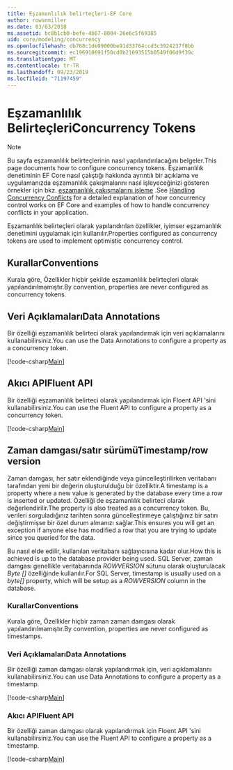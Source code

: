 ```yaml
---
title: Eşzamanlılık belirteçleri-EF Core
author: rowanmiller
ms.date: 03/03/2018
ms.assetid: bc8b1cb0-befe-4b67-8004-26e6c5f69385
uid: core/modeling/concurrency
ms.openlocfilehash: db768c1de99000be91d33764ccd3c3924237f8bb
ms.sourcegitcommit: ec196918691f50cd0b21693515b0549f06d9f39c
ms.translationtype: MT
ms.contentlocale: tr-TR
ms.lasthandoff: 09/23/2019
ms.locfileid: "71197459"
---
```

# <a name="concurrency-tokens"></a><span data-ttu-id="2777e-102">Eşzamanlılık Belirteçleri</span><span class="sxs-lookup"><span data-stu-id="2777e-102">Concurrency Tokens</span></span>

> [!NOTE]
> <span data-ttu-id="2777e-103">Bu sayfa eşzamanlılık belirteçlerinin nasıl yapılandırılacağını belgeler.</span><span class="sxs-lookup"><span data-stu-id="2777e-103">This page documents how to configure concurrency tokens.</span></span> <span data-ttu-id="2777e-104">Eşzamanlılık denetiminin EF Core nasıl çalıştığı hakkında ayrıntılı bir açıklama ve uygulamanızda eşzamanlılık çakışmalarını nasıl işleyeceğinizi gösteren örnekler için bkz. [eşzamanlılık çakışmalarını işleme](../saving/concurrency.md) .</span><span class="sxs-lookup"><span data-stu-id="2777e-104">See [Handling Concurrency Conflicts](../saving/concurrency.md) for a detailed explanation of how concurrency control works on EF Core and examples of how to handle concurrency conflicts in your application.</span></span>

<span data-ttu-id="2777e-105">Eşzamanlılık belirteçleri olarak yapılandırılan özellikler, iyimser eşzamanlılık denetimini uygulamak için kullanılır.</span><span class="sxs-lookup"><span data-stu-id="2777e-105">Properties configured as concurrency tokens are used to implement optimistic concurrency control.</span></span>

## <a name="conventions"></a><span data-ttu-id="2777e-106">Kurallar</span><span class="sxs-lookup"><span data-stu-id="2777e-106">Conventions</span></span>

<span data-ttu-id="2777e-107">Kurala göre, Özellikler hiçbir şekilde eşzamanlılık belirteçleri olarak yapılandırılmamıştır.</span><span class="sxs-lookup"><span data-stu-id="2777e-107">By convention, properties are never configured as concurrency tokens.</span></span>

## <a name="data-annotations"></a><span data-ttu-id="2777e-108">Veri Açıklamaları</span><span class="sxs-lookup"><span data-stu-id="2777e-108">Data Annotations</span></span>

<span data-ttu-id="2777e-109">Bir özelliği eşzamanlılık belirteci olarak yapılandırmak için veri açıklamalarını kullanabilirsiniz.</span><span class="sxs-lookup"><span data-stu-id="2777e-109">You can use the Data Annotations to configure a property as a concurrency token.</span></span>

[!code-csharp[Main](../../../samples/core/Modeling/DataAnnotations/Concurrency.cs#ConfigureConcurrencyAnnotations)]

## <a name="fluent-api"></a><span data-ttu-id="2777e-110">Akıcı API</span><span class="sxs-lookup"><span data-stu-id="2777e-110">Fluent API</span></span>

<span data-ttu-id="2777e-111">Bir özelliği eşzamanlılık belirteci olarak yapılandırmak için Floent API 'sini kullanabilirsiniz.</span><span class="sxs-lookup"><span data-stu-id="2777e-111">You can use the Fluent API to configure a property as a concurrency token.</span></span>

[!code-csharp[Main](../../../samples/core/Modeling/FluentAPI/Concurrency.cs#ConfigureConcurrencyFluent)]

## <a name="timestamprow-version"></a><span data-ttu-id="2777e-112">Zaman damgası/satır sürümü</span><span class="sxs-lookup"><span data-stu-id="2777e-112">Timestamp/row version</span></span>

<span data-ttu-id="2777e-113">Zaman damgası, her satır eklendiğinde veya güncelleştirilirken veritabanı tarafından yeni bir değerin oluşturulduğu bir özelliktir.</span><span class="sxs-lookup"><span data-stu-id="2777e-113">A timestamp is a property where a new value is generated by the database every time a row is inserted or updated.</span></span> <span data-ttu-id="2777e-114">Özelliği de eşzamanlılık belirteci olarak değerlendirilir.</span><span class="sxs-lookup"><span data-stu-id="2777e-114">The property is also treated as a concurrency token.</span></span> <span data-ttu-id="2777e-115">Bu, verileri sorguladığınız tarihten sonra güncelleştirmeye çalıştığınız bir satırı değiştirmişse bir özel durum almanızı sağlar.</span><span class="sxs-lookup"><span data-stu-id="2777e-115">This ensures you will get an exception if anyone else has modified a row that you are trying to update since you queried for the data.</span></span>

<span data-ttu-id="2777e-116">Bu nasıl elde edilir, kullanılan veritabanı sağlayıcısına kadar olur.</span><span class="sxs-lookup"><span data-stu-id="2777e-116">How this is achieved is up to the database provider being used.</span></span> <span data-ttu-id="2777e-117">SQL Server, zaman damgası genellikle veritabanında *ROWVERSION* sütunu olarak oluşturulacak *Byte []* özelliğinde kullanılır.</span><span class="sxs-lookup"><span data-stu-id="2777e-117">For SQL Server, timestamp is usually used on a *byte[]* property, which will be setup as a *ROWVERSION* column in the database.</span></span>

### <a name="conventions"></a><span data-ttu-id="2777e-118">Kurallar</span><span class="sxs-lookup"><span data-stu-id="2777e-118">Conventions</span></span>

<span data-ttu-id="2777e-119">Kurala göre, Özellikler hiçbir zaman zaman damgası olarak yapılandırılmamıştır.</span><span class="sxs-lookup"><span data-stu-id="2777e-119">By convention, properties are never configured as timestamps.</span></span>

### <a name="data-annotations"></a><span data-ttu-id="2777e-120">Veri Açıklamaları</span><span class="sxs-lookup"><span data-stu-id="2777e-120">Data Annotations</span></span>

<span data-ttu-id="2777e-121">Bir özelliği zaman damgası olarak yapılandırmak için, veri açıklamalarını kullanabilirsiniz.</span><span class="sxs-lookup"><span data-stu-id="2777e-121">You can use Data Annotations to configure a property as a timestamp.</span></span>

[!code-csharp[Main](../../../samples/core/Modeling/DataAnnotations/Timestamp.cs#ConfigureTimestampAnnotations)]

### <a name="fluent-api"></a><span data-ttu-id="2777e-122">Akıcı API</span><span class="sxs-lookup"><span data-stu-id="2777e-122">Fluent API</span></span>

<span data-ttu-id="2777e-123">Bir özelliği zaman damgası olarak yapılandırmak için Floent API 'sini kullanabilirsiniz.</span><span class="sxs-lookup"><span data-stu-id="2777e-123">You can use the Fluent API to configure a property as a timestamp.</span></span>

[!code-csharp[Main](../../../samples/core/Modeling/FluentAPI/Timestamp.cs#ConfigureTimestampFluent)]
